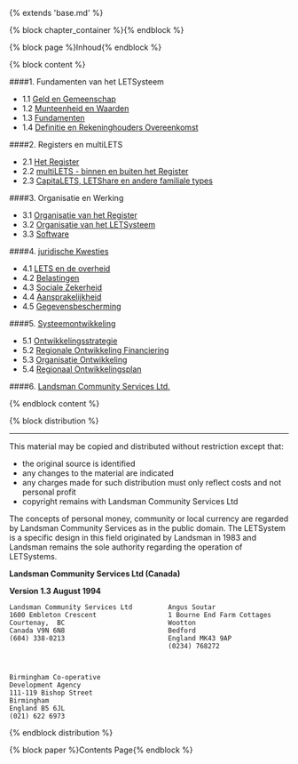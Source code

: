 {% extends 'base.md' %}

{% block chapter_container %}{% endblock %}

{% block page %}Inhoud{% endblock %}

{% block content %}

####1. Fundamenten van het LETSysteem

  - 1.1 [Geld en Gemeenschap](1.1.html)
  - 1.2 [Munteenheid en Waarden](1.2.html)
  - 1.3 [Fundamenten](1.3.html)
  - 1.4 [Definitie en Rekeninghouders Overeenkomst](1.4.html)

####2. Registers en multiLETS

  - 2.1 [Het Register](2.1.html)
  - 2.2 [multiLETS - binnen en buiten het Register](2.2.html)
  - 2.3 [CapitaLETS, LETShare en andere familiale types](2.3.html)

####3. Organisatie en Werking

  - 3.1 [Organisatie van het Register](3.1.html)
  - 3.2 [Organisatie van het LETSysteem](3.2.html)
  - 3.3 [Software](3.3.html)

####4. [juridische Kwesties](4.0.html)

  - 4.1 [LETS en de overheid](4.1.html)
  - 4.2 [Belastingen](4.2.html)
  - 4.3 [Sociale Zekerheid](4.3.html)
  - 4.4 [Aansprakelijkheid](4.4.html)
  - 4.5	[Gegevensbescherming](4.5.html)

####5. [Systeemontwikkeling](5.0.html)

  - 5.1 [Ontwikkelingsstrategie](5.1.html)
  - 5.2 [Regionale Ontwikkeling Financiering](5.2.html)
  - 5.3 [Organisatie Ontwikkeling](5.3.html)
  - 5.4 [Regionaal Ontwikkelingsplan](5.4.html)

####6. [Landsman Community Services Ltd.](6.0.html)

{% endblock content %}

{% block distribution %}

---

This material may be copied and distributed without restriction except that:

* the original source is identified
* any changes to the material are indicated
* any charges made for such distribution must only reflect costs and not personal profit
* copyright remains with Landsman Community Services Ltd

The concepts of personal money, community or local currency are regarded by Landsman Community Services as in the public domain. The LETSystem is a specific design in this field originated by Landsman in 1983 and Landsman remains the sole authority regarding the operation of LETSystems.

__Landsman Community Services Ltd (Canada)__

__Version 1.3 August 1994__

    Landsman Community Services Ltd         Angus Soutar
    1600 Embleton Crescent                  1 Bourne End Farm Cottages
    Courtenay,  BC                          Wootton 
    Canada V9N 6N8                          Bedford
    (604) 338-0213                          England MK43 9AP
                                            (0234) 768272



    Birmingham Co-operative 
    Development Agency
    111-119 Bishop Street
    Birmingham
    England B5 6JL
    (021) 622 6973

{% endblock distribution %}

{% block paper %}Contents Page{% endblock %}



